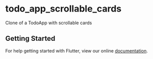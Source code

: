 # todo_app_scrollable_cards

Clone of a TodoApp with scrollable cards

## Getting Started

For help getting started with Flutter, view our online
[documentation](https://flutter.io/).
